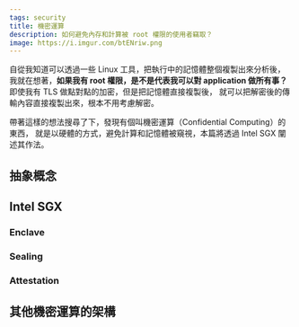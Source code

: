 ```yaml
---
tags: security
title: 機密運算
description: 如何避免內存和計算被 root 權限的使用者竊取？
image: https://i.imgur.com/btENriw.png
---
```


自從我知道可以透過一些 Linux 工具，把執行中的記憶體整個複製出來分析後，
我就在想著，**如果我有 root 權限，是不是代表我可以對 application 做所有事？**
即使我有 TLS 做點對點的加密，但是把記憶體直接複製後，
就可以把解密後的傳輸內容直接複製出來，根本不用考慮解密。

帶著這樣的想法搜尋了下，發現有個叫機密運算（Confidential Computing）的東西，
就是以硬體的方式，避免計算和記憶體被窺視，本篇將透過 Intel SGX 闡述其作法。

## 抽象概念

## Intel SGX

### Enclave

### Sealing

### Attestation

## 其他機密運算的架構
